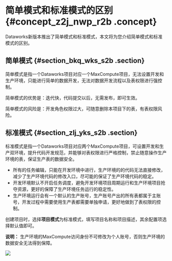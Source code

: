# 简单模式和标准模式的区别 {#concept_z2j_nwp_r2b .concept}

Dataworks新版本推出了简单模式和标准模式，本文将为您介绍简单模式和标准模式的区别。

## 简单模式 {#section_bkq_wks_s2b .section}

简单模式是指一个Dataworks项目对应一个MaxCompute项目，无法设置开发和生产环境，只能进行简单的数据开发，无法对数据开发流程以及表权限进行强控制。

简单模式的优势是：迭代快，代码提交以后，无需发布，即可生效。

简单模式的风险是：开发角色权限过大，可随意删除本项目下的表，有表权限风险。

## 标准模式 {#section_zlj_yks_s2b .section}

标准模式是指一个Dataworks项目对应两个MaxCompute项目，可设置开发和生产双环境，提升代码开发规范，并能够对表权限进行严格控制，禁止随意操作生产环境的表，保证生产表的数据安全。

-   所有的任务编辑，只能在开发环境中进行，生产环境的的代码无法直接修改，减少了生产环境代码的修改入口，尽可能的保证了生产环境代码的稳定。
-   开发环境默认不开启任务调度，避免开发环境项目周期运行和生产环境项目抢夺资源，更好的保障了生产环境任务运行的稳定性。
-   生产环境运行会有一个默认的生产账号，生产账号产出的所有表都属于主账号，开发过程中需要使用生产表都需要单独申请，更好地做到了表权限的控制。

创建项目时，选择**项目模式**为标准模式，填写项目名称和项目描述，其余配置项选择默认值即可。

**说明：** 生产环境的MaxCompute访问身份不可修改为个人账号，否则生产环境的数据安全无法得到保障。

![](http://static-aliyun-doc.oss-cn-hangzhou.aliyuncs.com/assets/img/16418/15370604969027_zh-CN.png)

